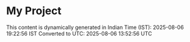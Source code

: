 # My Project

This content is dynamically generated in Indian Time (IST): 2025-08-06 19:22:56 IST
Converted to UTC: 2025-08-06 13:52:56 UTC
